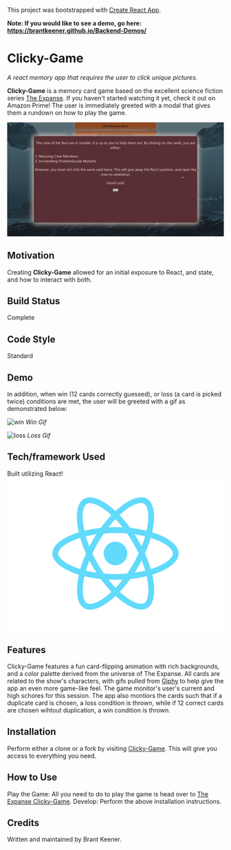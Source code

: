 This project was bootstrapped with [Create React App](https://github.com/facebook/create-react-app).

**Note: If you would like to see a demo, go here: https://brantkeener.github.io/Backend-Demos/**

# Clicky-Game
*A react memory app that requires the user to click unique pictures.*

**Clicky-Game** is a memory card game based on the excellent science fiction series [The Expanse](https://www.imdb.com/title/tt3230854/). If you haven't started watching it yet, check it out on Amazon Prime!
The user is immediately greeted with a modal that gives them a rundown on how to play the game.

![Opening Instructions](public/images/captures/opening_instructions.png)

## Motivation

Creating **Clicky-Game** allowed for an initial exposure to React, and state, and how to interact with both.

## Build Status

Complete

## Code Style

Standard

## Demo

In addition, when win (12 cards correctly guessed), or loss (a card is picked twice) conditions are met, the user will be greeted with a gif as demonstrated below:

![win](public/images/captures/win.gif)
*Win Gif*

![loss](public/images/captures/loss.gif)
*Loss Gif*

## Tech/framework Used

Built utilizing React!
![React Logo](src/logo.svg)

## Features

Clicky-Game features a fun card-flipping animation with rich backgrounds, and a color palette derived from the universe of The Expanse. All cards are related to the show's characters, with gifs pulled from [Giphy](https://giphy.com/) to help give the app an even more game-like feel. The game monitor's user's current and high schores for this session. The app also montiors the cards such that if a duplicate card is chosen, a loss condition is thrown, while if 12 correct cards are chosen wihtout duplication, a win condition is thrown.

## Installation

Perform either a clone or a fork by visiting [Clicky-Game](https://github.com/BrantKeener/Clicky-Game). This will give you access to everything you need.

## How to Use

Play the Game: All you need to do to play the game is head over to [The Expanse Clicky-Game](https://brantkeener.github.io/Clicky-Game/).
Develop: Perform the above installation instructions.

## Credits

Written and maintained by Brant Keener.
